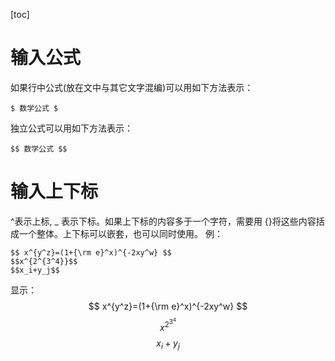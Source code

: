 [toc]

# 输入公式

如果行中公式(放在文中与其它文字混编)可以用如下方法表示：
```
$ 数学公式 $
```
独立公式可以用如下方法表示：
```
$$ 数学公式 $$
```

# 输入上下标
^表示上标, _ 表示下标。如果上下标的内容多于一个字符，需要用 {}将这些内容括成一个整体。上下标可以嵌套，也可以同时使用。
例：
```
$$ x^{y^z}=(1+{\rm e}^x)^{-2xy^w} $$
$$x^{2^{3^4}}$$
$$x_i+y_j$$
```
显示：  
$$ x^{y^z}=(1+{\rm e}^x)^{-2xy^w} $$
$$x^{2^{3^4}}$$
$$x_i+y_j$$




